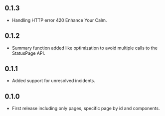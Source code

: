 ## 0.1.3

* Handling HTTP error 420 Enhance Your Calm.

## 0.1.2

* Summary function added like optimization to avoid multiple calls to the StatusPage API.

## 0.1.1

* Added support for unresolved incidents.

## 0.1.0

* First release including only pages, specific page by id and components.
